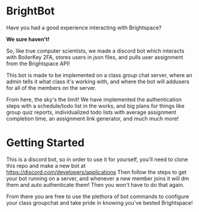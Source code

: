 # BrightBot

Have you had a good experience interacting with Brightspace?

**We sure haven't!**

So, like true computer scientists, we made a discord bot which interacts with BoilerKey 2FA, stores users in json files, and pulls user assignment from the Brightspace API!

This bot is made to be implemented on a class group chat server, where an admin tells it what class it's working with, and where the bot will addusers for all of the members on the server.

From here, the sky's the limit! We have implemented the authentication steps with a schedule/todo list in the works, and big plans for things like group quiz reports, individualized todo lists with average assignment completion time, an assignment link generator, and much much more!

# Getting Started

This is a discord bot, so in order to use it for yourself, you'll need to clone this repo and make a new bot at https://discord.com/developers/applications
Then follow the steps to get your bot running on a server, and whenever a new member joins it will dm them and auto authenticate them! Then you won't have to do that again.

From there you are free to use the plethora of bot commands to configure your class groupchat and take pride in knowing you've bested Brightspace!
